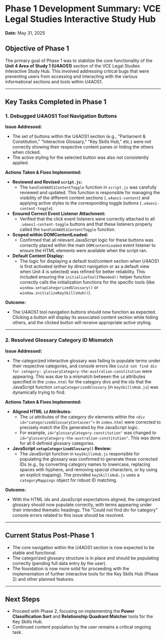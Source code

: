 # Phase 1 Development Summary: VCE Legal Studies Interactive Study Hub

**Date:** May 31, 2025

## Objective of Phase 1

The primary goal of Phase 1 was to stabilize the core functionality of the **Unit 4 Area of Study 1 (U4AOS1)** section of the VCE Legal Studies Interactive Study Hub. This involved addressing critical bugs that were preventing users from accessing and interacting with the various informational sections and tools within U4AOS1.

---

## Key Tasks Completed in Phase 1

### 1. Debugged U4AOS1 Tool Navigation Buttons

**Issue Addressed:**
- The set of buttons within the U4AOS1 section (e.g., "Parliament & Constitution," "Interactive Glossary," "Key Skills Hub," etc.) were not correctly showing their respective content panes or hiding the others when clicked.
- The active styling for the selected button was also not consistently applied.

**Actions Taken & Fixes Implemented:**
- **Reviewed and Revised `script.js`:**
  - The `handleU4AOS1ContentToggle` function in `script.js` was carefully reviewed and updated. This function is responsible for managing the visibility of the different content sections (`.u4aos1-content`) and applying active styles to the corresponding toggle buttons (`.u4aos1-content-toggle`).
- **Ensured Correct Event Listener Attachment:**
  - Verified that the click event listeners were correctly attached to all `.u4aos1-content-toggle` buttons and that these listeners properly called the `handleU4AOS1ContentToggle` function.
- **Scoped within DOMContentLoaded:**
  - Confirmed that all relevant JavaScript logic for these buttons was correctly placed within the main `DOMContentLoaded` event listener to ensure the HTML elements were available when the script ran.
- **Default Content Display:**
  - The logic for displaying a default tool/content section when U4AOS1 is first activated (either by direct navigation or as a default view when Unit 4 is selected) was refined for better reliability. This included ensuring the `initializeToolIfNeeded()` helper function correctly calls the initialization functions for the specific tools (like `window.setupCategorizedGlossary()` or `window.initializeKeySkillsHub()`).

**Outcome:**
- The U4AOS1 tool navigation buttons should now function as expected. Clicking a button will display its associated content section while hiding others, and the clicked button will receive appropriate active styling.

---

### 2. Resolved Glossary Category ID Mismatch

**Issue Addressed:**
- The categorized interactive glossary was failing to populate terms under their respective categories, and console errors like `Could not find div for category: glossaryCategory-the-australian-constitution` were appearing. This was due to a mismatch between the `id` attributes specified in the `index.html` for the category divs and the ids that the JavaScript function `setupCategorizedGlossary` (in `keySkillsHub.js`) was dynamically trying to find.

**Actions Taken & Fixes Implemented:**
- **Aligned HTML `id` Attributes:**
  - The `id` attributes of the category div elements within the `<div id="categorizedGlossaryContainer">` in `index.html` were corrected to precisely match the IDs generated by the JavaScript logic.
  - For example, `id="glossaryCategory-constitution"` was changed to `id="glossaryCategory-the-australian-constitution"`. This was done for all 6 defined glossary categories.
- **JavaScript `setupCategorizedGlossary()` Review:**
  - The JavaScript function in `keySkillsHub.js` responsible for populating the glossary was confirmed to generate these corrected IDs (e.g., by converting category names to lowercase, replacing spaces with hyphens, and removing special characters, or by using an explicit mapping). The provided `keySkillsHub.js` uses a `categoryMappings` object for robust ID matching.

**Outcome:**
- With the HTML ids and JavaScript expectations aligned, the categorized glossary should now populate correctly, with terms appearing under their intended thematic headings. The "Could not find div for category" console errors related to this issue should be resolved.

---

## Current Status Post-Phase 1

- The core navigation within the U4AOS1 section is now expected to be stable and functional.
- The categorized glossary structure is in place and should be populating correctly (pending full data entry by the user).
- The foundation is now more solid for proceeding with the implementation of further interactive tools for the Key Skills Hub (Phase 2) and other planned features.

---

## Next Steps

- Proceed with Phase 2, focusing on implementing the **Power Classification Sort** and **Relationship Quadrant Matcher** tools for the Key Skills Hub.
- Continued content population by the user remains a critical ongoing task.